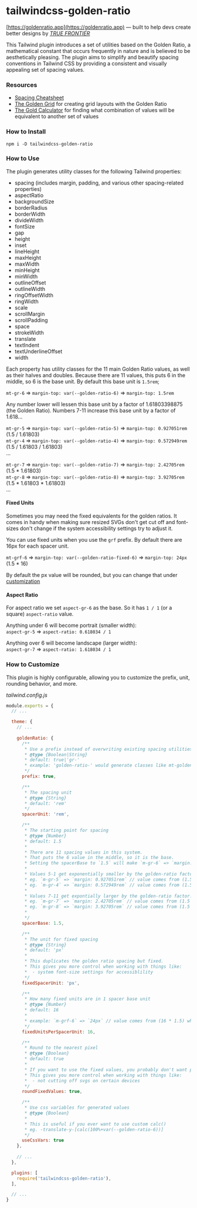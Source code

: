 # tailwindcss-golden-ratio

[https://goldenratio.app](https://goldenratio.app) — built to help devs create better designs by _*[TRUE FRONTIER](https://truefrontierapps.com)*_

This Tailwind plugin introduces a set of utilities based on the Golden Ratio, a mathematical constant that occurs frequently in nature and is believed to be aesthetically pleasing. The plugin aims to simplify and beautify spacing conventions in Tailwind CSS by providing a consistent and visually appealing set of spacing values.

### Resources

- [Spacing Cheatsheet](https://goldenratio.app/#/spacing) 
- [The Golden Grid](https://goldenratio.app/#/grid) for creating grid layouts with the Golden Ratio
- [The Gold Calculator](https://goldenratio.app/#/calculator) for finding what combination of values will be equivalent to another set of values

### How to Install

```
npm i -D tailwindcss-golden-ratio
```

### How to Use

The plugin generates utility classes for the following Tailwind properties:

- spacing (includes margin, padding, and various other spacing-related properties)
- aspectRatio
- backgroundSize
- borderRadius
- borderWidth
- divideWidth
- fontSize
- gap
- height
- inset
- lineHeight
- maxHeight
- maxWidth
- minHeight
- minWidth
- outlineOffset
- outlineWidth
- ringOffsetWidth
- ringWidth
- scale
- scrollMargin
- scrollPadding
- space
- strokeWidth
- translate
- textIndent
- textUnderlineOffset
- width

Each property has utility classes for the 11 main Golden Ratio values, as well as their halves and doubles. Because there are 11 values, this puts 6 in the middle, so 6 is the base unit. By default this base unit is `1.5rem`;


`mt-gr-6` => `margin-top: var(--golden-ratio-6)` => `margin-top: 1.5rem`


Any number lower will lessen this base unit by a factor of 1.61803398875 (the Golden Ratio). Numbers 7-11 increase this base unit by a factor of 1.618...

`mt-gr-5` => `margin-top: var(--golden-ratio-5)` => `margin-top: 0.927051rem` (1.5 / 1.61803)  
`mt-gr-4` => `margin-top: var(--golden-ratio-4)` => `margin-top: 0.572949rem` (1.5 / 1.61803 / 1.61803)  
...

`mt-gr-7` => `margin-top: var(--golden-ratio-7)` => `margin-top: 2.42705rem` (1.5 * 1.61803)  
`mt-gr-8` => `margin-top: var(--golden-ratio-8)` => `margin-top: 3.92705rem` (1.5 * 1.61803 * 1.61803)  
...


#### Fixed Units
Sometimes you may need the fixed equivalents for the golden ratios. It comes in handy when making sure resized SVGs don't get cut off and font-sizes don't change if the system accessibility settings try to adjust it.

You can use fixed units when you use the `grf` prefix. By default there are 16px for each spacer unit. 

`mt-grf-6` => `margin-top: var(--golden-ratio-fixed-6)` => `margin-top: 24px` (1.5 * 16)

By default the px value will be rounded, but you can change that under [customization](#how-to-customize)


#### Aspect Ratio
For aspect ratio we set `aspect-gr-6` as the base. So it has `1 / 1` (or a square) `aspect-ratio` value. 

Anything under 6 will become portrait (smaller width):  
`aspect-gr-5` => `aspect-ratio: 0.618034 / 1`  

Anything over 6 will become landscape (larger width):  
`aspect-gr-7` => `aspect-ratio: 1.618034 / 1`   


### How to Customize

This plugin is highly configurable, allowing you to customize the prefix, unit, rounding behavior, and more.

*tailwind.config.js*
```js
module.exports = {
  // ...

  theme: {
    // ...
    
    goldenRatio: {
      /**
       * Use a prefix instead of overwriting existing spacing utilities
       * @type {Boolean|String}
       * default: true|'gr-'
       * example: 'golden-ratio-' would generate classes like mt-golden-ratio-2);
       */
      prefix: true,

      /**
       * The spacing unit
       * @type {String}
       * default: 'rem'
       */
      spacerUnit: 'rem',

      /**
       * The starting point for spacing
       * @type {Number}
       * default: 1.5
       * 
       * There are 11 spacing values in this system.
       * That puts the 6 value in the middle, so it is the base.
       * Setting the spacerBase to `1.5` will make `m-gr-6` => `margin: 1.5rem`
       * 
       * Values 5-1 get exponentially smaller by the golden-ratio factor. 
       * eg. `m-gr-5` => `margin: 0.927051rem` // value comes from (1.5 / 1.61803)
       * eg. `m-gr-4` => `margin: 0.572949rem` // value comes from (1.5 / 1.61803 / 1.61803)
       * 
       * Values 7-11 get expontially larger by the golden-ratio factor. 
       * eg. `m-gr-7` => `margin: 2.42705rem` // value comes from (1.5 * 1.61803)
       * eg. `m-gr-8` => `margin: 3.92705rem` // value comes from (1.5 * 1.61803 * 1.61803)
       * 
       */
      spacerBase: 1.5,

      /**
       * The unit for fixed spacing
       * @type {String}
       * default: 'px'
       * 
       * This duplicates the golden ratio spacing but fixed.
       * This gives you more control when working with things like:
       *  - system font-size settings for accessiblility
       */
      fixedSpacerUnit: 'px',

      /**
       * How many fixed units are in 1 spacer base unit
       * @type {Number}
       * default: 16
       * 
       * example: `m-grf-6` => `24px` // value comes from (16 * 1.5) where 1.5 is the spacer unit
       */
      fixedUnitsPerSpacerUnit: 16,

      /**
       * Round to the nearest pixel
       * @type {Boolean}
       * default: true
       * 
       * If you want to use the fixed values, you probably don't want partial pixels. 
       * This gives you more control when working with things like:
       *  - not cutting off svgs on certain devices
       */
      roundFixedValues: true,

      /**
       * Use css variables for generated values
       * @type {Boolean}
       * 
       * This is useful if you ever want to use custom calc()
       * eg. -translate-y-[calc(100%+var(--golden-ratio-6))]
       */
      useCssVars: true
    },
    
    // ...
  },

  plugins: [
    require('tailwindcss-golden-ratio'), 
  ],

  // ...
}
```
